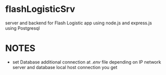 # flashLogisticSrv
server and backend for Flash Logistic app using node.js and express.js using Postgresql

# NOTES

- set Database additional connection at *.env* file depending on IP network server and database local host connection you get

